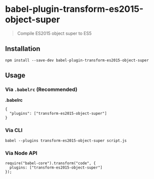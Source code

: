 babel-plugin-transform-es2015-object-super
==========================================

> Compile ES2015 object super to ES5

Installation
------------

    npm install --save-dev babel-plugin-transform-es2015-object-super

Usage
-----

### Via `.babelrc` (Recommended)

**.babelrc**

    {
      "plugins": ["transform-es2015-object-super"]
    }

### Via CLI

    babel --plugins transform-es2015-object-super script.js

### Via Node API

    require("babel-core").transform("code", {
      plugins: ["transform-es2015-object-super"]
    });

